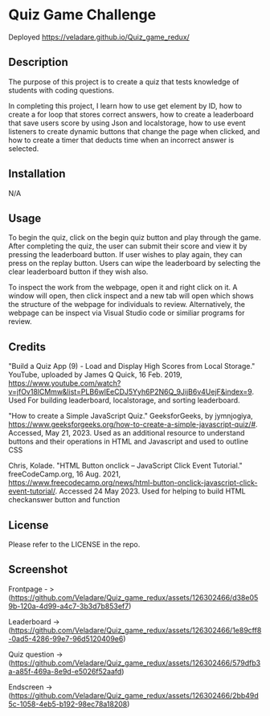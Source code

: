 # Quiz Game Challenge
Deployed https://veladare.github.io/Quiz_game_redux/

## Description

The purpose of this project is to create a quiz that tests knowledge of students with coding questions. 

In completing this project, I learn how to use get element by ID, how to create a for loop that stores correct answers, how to create a leaderboard that save users score by using Json and localstorage, how to use event listeners to create dynamic buttons that change the page when clicked, and how to create a timer that deducts time when an incorrect answer is selected. 
## Installation 

N/A

## Usage

To begin the quiz, click on the begin quiz button and play through the game. After completing the quiz, the user can submit their score and view it by pressing the leaderboard button. If user wishes to play again, they can press on the replay button.  Users can wipe the leaderboard by selecting the clear leaderboard button if they wish also. 

To inspect the work from the webpage, open it and right click on it. A window will open, then click inspect and a new tab will open which shows the structure of the webpage for individuals to review. Alternatively, the webpage can be inspect via Visual Studio code or similiar programs for review. 
## Credits

"Build a Quiz App (9) - Load and Display High Scores from Local Storage." YouTube, uploaded by James Q Quick, 16 Feb. 2019, https://www.youtube.com/watch?v=jfOv18lCMmw&list=PLB6wlEeCDJ5Yyh6P2N6Q_9JijB6v4UejF&index=9. Used For building leaderboard, localstorage, and sorting leaderboard. 

"How to create a Simple JavaScript Quiz." GeeksforGeeks, by jymnjogiya, https://www.geeksforgeeks.org/how-to-create-a-simple-javascript-quiz/#. Accessed, May 21, 2023. Used as an additional resource to understand buttons and their operations in HTML and Javascript and used to outline CSS

Chris, Kolade. "HTML Button onclick – JavaScript Click Event Tutorial." freeCodeCamp.org, 16 Aug. 2021, https://www.freecodecamp.org/news/html-button-onclick-javascript-click-event-tutorial/. Accessed 24 May 2023. Used for helping to build HTML checkanswer button and function


## License

Please refer to the LICENSE in the repo.

## Screenshot
Frontpage - > (https://github.com/Veladare/Quiz_game_redux/assets/126302466/d38e059b-120a-4d99-a4c7-3b3d7b853ef7)

Leaderboard -> (https://github.com/Veladare/Quiz_game_redux/assets/126302466/1e89cff8-0ad5-4286-99e7-96d5120409e6)

Quiz question -> (https://github.com/Veladare/Quiz_game_redux/assets/126302466/579dfb3a-a85f-469a-8e9d-e5026f52aafd)

Endscreen -> (https://github.com/Veladare/Quiz_game_redux/assets/126302466/2bb49d5c-1058-4eb5-b192-98ec78a18208)
